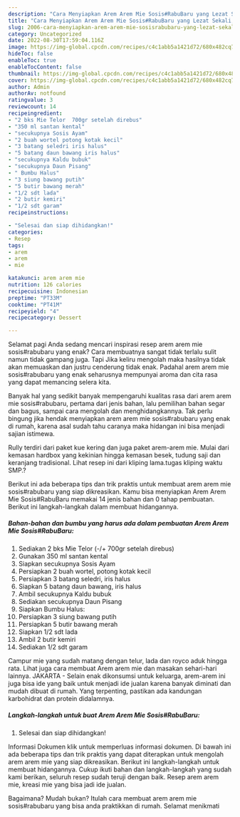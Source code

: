 ```yaml
---
description: "Cara Menyiapkan Arem Arem Mie Sosis#RabuBaru yang Lezat Sekali, Buat Buka Puasa Lezat"
title: "Cara Menyiapkan Arem Arem Mie Sosis#RabuBaru yang Lezat Sekali, Buat Buka Puasa Lezat"
slug: 2006-cara-menyiapkan-arem-arem-mie-sosisrabubaru-yang-lezat-sekali-buat-buka-puasa-lezat
category: Uncategorized
date: 2022-08-30T17:59:04.116Z
image: https://img-global.cpcdn.com/recipes/c4c1abb5a1421d72/680x482cq70/arem-arem-mie-sosisrabubaru-foto-resep-utama.jpg
hideToc: false
enableToc: true
enableTocContent: false
thumbnail: https://img-global.cpcdn.com/recipes/c4c1abb5a1421d72/680x482cq70/arem-arem-mie-sosisrabubaru-foto-resep-utama.jpg
cover: https://img-global.cpcdn.com/recipes/c4c1abb5a1421d72/680x482cq70/arem-arem-mie-sosisrabubaru-foto-resep-utama.jpg
author: Admin
authorAv: notfound
ratingvalue: 3
reviewcount: 14
recipeingredient:
- "2 bks Mie Telor  700gr setelah direbus"
- "350 ml santan kental"
- "secukupnya Sosis Ayam"
- "2 buah wortel potong kotak kecil"
- "3 batang seledri iris halus"
- "5 batang daun bawang iris halus"
- "secukupnya Kaldu bubuk"
- "secukupnya Daun Pisang"
- " Bumbu Halus"
- "3 siung bawang putih"
- "5 butir bawang merah"
- "1/2 sdt lada"
- "2 butir kemiri"
- "1/2 sdt garam"
recipeinstructions:

- "Selesai dan siap dihidangkan!"
categories:
- Resep
tags:
- arem
- arem
- mie

katakunci: arem arem mie 
nutrition: 126 calories
recipecuisine: Indonesian
preptime: "PT33M"
cooktime: "PT41M"
recipeyield: "4"
recipecategory: Dessert

---
```



Selamat pagi Anda sedang mencari inspirasi resep arem arem mie sosis#rabubaru yang enak? Cara membuatnya sangat tidak terlalu sulit namun tidak gampang juga. Tapi Jika keliru mengolah maka hasilnya tidak akan memuaskan dan justru cenderung tidak enak. Padahal arem arem mie sosis#rabubaru yang enak seharusnya mempunyai aroma dan cita rasa yang dapat memancing selera kita.


Banyak hal yang sedikit banyak mempengaruhi kualitas rasa dari arem arem mie sosis#rabubaru, pertama dari jenis bahan, lalu pemilihan bahan segar dan bagus, sampai cara mengolah dan menghidangkannya. Tak perlu bingung jika hendak menyiapkan arem arem mie sosis#rabubaru yang enak di rumah, karena asal sudah tahu caranya maka hidangan ini bisa menjadi sajian istimewa.

Rully terdiri dari paket kue kering dan juga paket arem-arem mie. Mulai dari kemasan hardbox yang kekinian hingga kemasan besek, tudung saji dan keranjang tradisional. Lihat resep ini dari kliping lama.tugas kliping waktu SMP.?


Berikut ini ada beberapa tips dan trik praktis untuk membuat arem arem mie sosis#rabubaru yang siap dikreasikan. Kamu bisa menyiapkan Arem Arem Mie Sosis#RabuBaru memakai 14 jenis bahan dan 0 tahap pembuatan. Berikut ini langkah-langkah dalam membuat hidangannya.

<!--inarticleads1-->

##### Bahan-bahan dan bumbu yang harus ada dalam pembuatan Arem Arem Mie Sosis#RabuBaru:

1. Sediakan 2 bks Mie Telor (-/+ 700gr setelah direbus)
1. Gunakan 350 ml santan kental
1. Siapkan secukupnya Sosis Ayam
1. Persiapkan 2 buah wortel, potong kotak kecil
1. Persiapkan 3 batang seledri, iris halus
1. Siapkan 5 batang daun bawang, iris halus
1. Ambil secukupnya Kaldu bubuk
1. Sediakan secukupnya Daun Pisang
1. Siapkan  Bumbu Halus:
1. Persiapkan 3 siung bawang putih
1. Persiapkan 5 butir bawang merah
1. Siapkan 1/2 sdt lada
1. Ambil 2 butir kemiri
1. Sediakan 1/2 sdt garam


Campur mie yang sudah matang dengan telur, lada dan royco aduk hingga rata. Lihat juga cara membuat Arem arem mie dan masakan sehari-hari lainnya. JAKARTA - Selain enak dikonsumsi untuk keluarga, arem-arem ini juga bisa ide yang baik untuk menjadi ide jualan karena banyak diminati dan mudah dibuat di rumah. Yang terpenting, pastikan ada kandungan karbohidrat dan protein didalamnya. 

<!--inarticleads2-->

##### Langkah-langkah untuk buat Arem Arem Mie Sosis#RabuBaru:


1. Selesai dan siap dihidangkan!

Informasi Dokumen klik untuk memperluas informasi dokumen. Di bawah ini ada beberapa tips dan trik praktis yang dapat diterapkan untuk mengolah arem arem mie yang siap dikreasikan. Berikut ini langkah-langkah untuk membuat hidangannya. Cukup ikuti bahan dan langkah-langkah yang sudah kami berikan, seluruh resep sudah teruji dengan baik. Resep arem arem mie, kreasi mie yang bisa jadi ide jualan. 

Bagaimana? Mudah bukan? Itulah cara membuat arem arem mie sosis#rabubaru yang bisa anda praktikkan di rumah. Selamat menikmati
